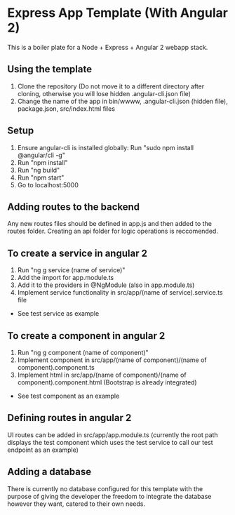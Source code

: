 # Express App Template (With Angular 2)

This is a boiler plate for a Node + Express + Angular 2 webapp stack.

## Using the template ##

1) Clone the repository (Do not move it to a different directory after cloning, otherwise you will lose hidden .angular-cli.json file)
2) Change the name of the app in bin/wwww, .angular-cli.json (hidden file), package.json, src/index.html files

## Setup ##
1) Ensure angular-cli is installed globally: Run "sudo npm install @angular/cli -g"
2) Run "npm install"
3) Run "ng build"
4) Run "npm start"
5) Go to localhost:5000 

## Adding routes to the backend ##
Any new routes files should be defined in app.js and then added to the routes folder. Creating an api folder for logic operations is reccomended.

## To create a service in angular 2 ##
1) Run "ng g service (name of service)" 
2) Add the import for app.module.ts
3) Add it to the providers in @NgModule (also in app.module.ts)
4) Implement service functionality in src/app/(name of service).service.ts file 
* See test service as example 

## To create a component in angular 2 ##
1) Run "ng g component (name of component)"
2) Implement component in src/app/(name of component)/(name of component).component.ts
3) Implement html in src/app/(name of component)/(name of component).component.html (Bootstrap is already integrated)
* See test component as an example

## Defining routes in angular 2 ##
UI routes can be added in src/app/app.module.ts (currently the root path displays the test component which uses the test service to call our test endpoint as an example)

## Adding a database ##
There is currently no database configured for this template with the purpose of giving the developer the freedom to integrate the database however they want, catered to their own needs.
